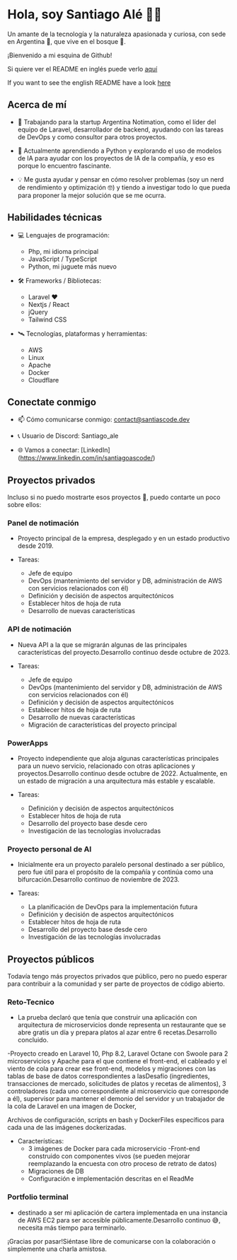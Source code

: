 <!-- 
Santiascode/SantiaScode es un repositorio ✨ ✨ especial ✨ ✨ ✨ ✨ ✨ ✨ ✨ ✨ Repositorio especial porque su `readMe.md` (este archivo) aparece en su perfil GitHub.
Puede hacer clic en el enlace de vista previa para echar un vistazo a sus cambios.
 -->

# Hola, soy Santiago Alé 👋😁

Un amante de la tecnología y la naturaleza apasionada y curiosa, con sede en Argentina 🧉, que vive en el bosque 🌲.

¡Bienvenido a mi esquina de Github!

Si quiere ver el README en inglés puede verlo [aquí](./README.md)

If you want to see the english README have a look [here](./README.md)

## Acerca de mí

- 🦾 Trabajando para la startup Argentina Notimation, como el líder del equipo de Laravel, desarrollador de backend, ayudando con las tareas de DevOps y como consultor para otros proyectos.

- 🌱 Actualmente aprendiendo a Python y explorando el uso de modelos de IA para ayudar con los proyectos de IA de la compañía, y eso es porque lo encuentro fascinante.

- 💡 Me gusta ayudar y pensar en cómo resolver problemas (soy un nerd de rendimiento y optimización 🤓) y tiendo a investigar todo lo que pueda para proponer la mejor solución que se me ocurra.

## Habilidades técnicas

- 💻 Lenguajes de programación:
  - Php, mi idioma principal
  - JavaScript / TypeScript
  - Python, mi juguete más nuevo

- 🛠️ Frameworks / Bibliotecas:
  - Laravel ❤️
  - Nextjs / React
  - jQuery
  - Tailwind CSS

- 🛰️ Tecnologías, plataformas y herramientas:
  - AWS
  - Linux
  - Apache
  - Docker
  - Cloudflare

## Conectate conmigo

- 📫 Cómo comunicarse conmigo: contact@santiascode.dev

- 📞 Usuario de Discord: Santiago_ale

- 🌐 Vamos a conectar: [LinkedIn] (https://www.linkedin.com/in/santiagoascode/)

## Proyectos privados

Incluso si no puedo mostrarte esos proyectos 🙌, puedo contarte un poco sobre ellos:

### Panel de notimación

- Proyecto principal de la empresa, desplegado y en un estado productivo desde 2019.

- Tareas:
  - Jefe de equipo
  - DevOps (mantenimiento del servidor y DB, administración de AWS con servicios relacionados con él)
  - Definición y decisión de aspectos arquitectónicos
  - Establecer hitos de hoja de ruta
  - Desarrollo de nuevas características

### API de notimación

- Nueva API a la que se migrarán algunas de las principales características del proyecto.Desarrollo continuo desde octubre de 2023.

- Tareas:
  - Jefe de equipo
  - DevOps (mantenimiento del servidor y DB, administración de AWS con servicios relacionados con él)
  - Definición y decisión de aspectos arquitectónicos
  - Establecer hitos de hoja de ruta
  - Desarrollo de nuevas características
  - Migración de características del proyecto principal

### PowerApps

- Proyecto independiente que aloja algunas características principales para un nuevo servicio, relacionado con otras aplicaciones y proyectos.Desarrollo continuo desde octubre de 2022. Actualmente, en un estado de migración a una arquitectura más estable y escalable.

- Tareas:
  - Definición y decisión de aspectos arquitectónicos
  - Establecer hitos de hoja de ruta
  - Desarrollo del proyecto base desde cero
  - Investigación de las tecnologías involucradas

### Proyecto personal de AI

- Inicialmente era un proyecto paralelo personal destinado a ser público, pero fue útil para el propósito de la compañía y continúa como una bifurcación.Desarrollo continuo de noviembre de 2023.

- Tareas:
  - La planificación de DevOps para la implementación futura
  - Definición y decisión de aspectos arquitectónicos
  - Establecer hitos de hoja de ruta
  - Desarrollo del proyecto base desde cero
  - Investigación de las tecnologías involucradas

## Proyectos públicos

Todavía tengo más proyectos privados que público, pero no puedo esperar para contribuir a la comunidad y ser parte de proyectos de código abierto.

### Reto-Tecnico

- La prueba declaró que tenía que construir una aplicación con arquitectura de microservicios donde representa un restaurante que se abre gratis un día y prepara platos al azar entre 6 recetas.Desarrollo concluido.

-Proyecto creado en Laravel 10, Php 8.2, Laravel Octane con Swoole para 2 microservicios y Apache para el que contiene el front-end, el cableado y el viento de cola para crear ese front-end, modelos y migraciones con las tablas de base de datos correspondientes a lasDesafío (ingredientes, transacciones de mercado, solicitudes de platos y recetas de alimentos), 3 controladores (cada uno correspondiente al microservicio que corresponde a él), supervisor para mantener el demonio del servidor y un trabajador de la cola de Laravel en una imagen de Docker,

Archivos de configuración, scripts en bash y DockerFiles específicos para cada una de las imágenes dockerizadas.

- Características:
  - 3 imágenes de Docker para cada microservicio
  -Front-end construido con componentes vivos (se pueden mejorar reemplazando la encuesta con otro proceso de retrato de datos)
  - Migraciones de DB
  - Configuración e implementación descritas en el ReadMe

### Portfolio terminal

- destinado a ser mi aplicación de cartera implementada en una instancia de AWS EC2 para ser accesible públicamente.Desarrollo continuo 😅, necesita más tiempo para terminarlo.

¡Gracias por pasar!Siéntase libre de comunicarse con la colaboración o simplemente una charla amistosa.